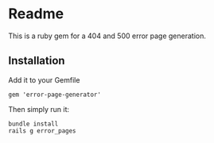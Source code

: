 # Readme

This is a ruby gem for a 404 and 500 error page generation. 

## Installation

Add it to your Gemfile

    gem 'error-page-generator'

Then simply run it:

    bundle install
    rails g error_pages

